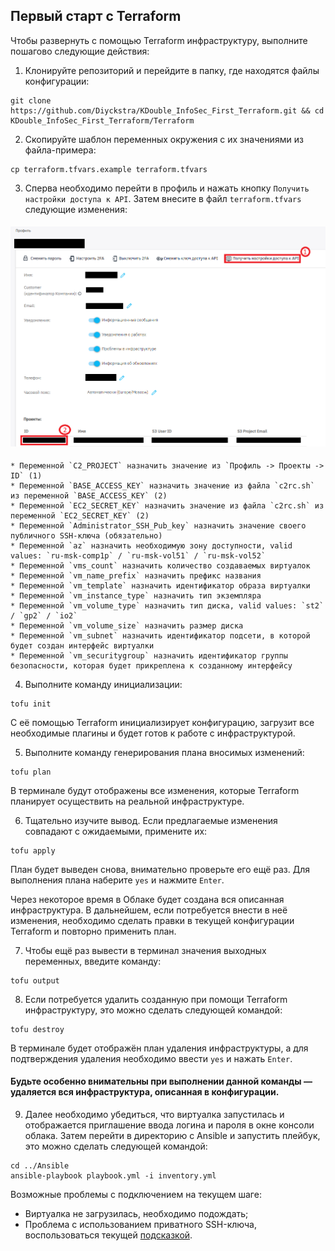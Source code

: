 
## Первый старт с Terraform

Чтобы развернуть с помощью Terraform инфраструктуру, выполните пошагово следующие действия:

1. Клонируйте репозиторий и перейдите в папку, где находятся файлы конфигурации:

```
git clone https://github.com/Diyckstra/KDouble_InfoSec_First_Terraform.git && cd KDouble_InfoSec_First_Terraform/Terraform
```

2. Скопируйте шаблон переменных окружения с их значениями из файла-примера:

```
cp terraform.tfvars.example terraform.tfvars
```

3. Сперва необходимо перейти в профиль и нажать кнопку `Получить настройки доступа к API`. Затем внесите в файл `terraform.tfvars` следующие изменения:

<h4 align="center">
  <img alt="Profile" src="profile.png">
</h4>

    * Переменной `C2_PROJECT` назначить значение из `Профиль -> Проекты -> ID` (1)
    * Переменной `BASE_ACCESS_KEY` назначить значение из файла `c2rc.sh` из переменной `BASE_ACCESS_KEY` (2)
    * Переменной `EC2_SECRET_KEY` назначить значение из файла `c2rc.sh` из переменной `EC2_SECRET_KEY` (2)
    * Переменной `Administrator_SSH_Pub_key` назначить значение своего публичного SSH-ключа (обязательно)
    * Переменной `az` назначить необходимую зону доступности, valid values: `ru-msk-comp1p` / `ru-msk-vol51` / `ru-msk-vol52` 
    * Переменной `vms_count` назначить количество создаваемых виртуалок
    * Переменной `vm_name_prefix` назначить префикс названия
    * Переменной `vm_template` назначить идентификатор образа виртуалки
    * Переменной `vm_instance_type` назначить тип экземпляра
    * Переменной `vm_volume_type` назначить тип диска, valid values: `st2` / `gp2` / `io2`
    * Переменной `vm_volume_size` назначить размер диска
    * Переменной `vm_subnet` назначить идентификатор подсети, в которой будет создан интерфейс виртуалки
    * Переменной `vm_securitygroup` назначить идентификатор группы безопасности, которая будет прикреплена к созданному интерфейсу

4. Выполните команду инициализации:

```
tofu init
```

С её помощью Terraform инициализирует конфигурацию, загрузит все необходимые плагины и будет готов к работе с инфраструктурой.

5. Выполните команду генерирования плана вносимых изменений:

```
tofu plan
```

В терминале будут отображены все изменения, которые Terraform планирует осуществить на реальной инфраструктуре.

6. Тщательно изучите вывод. Если предлагаемые изменения совпадают с ожидаемыми, примените их:

```
tofu apply
```

План будет выведен снова, внимательно проверьте его ещё раз. Для выполнения плана наберите `yes` и нажмите `Enter`.

Через некоторое время в Облаке будет создана вся описанная инфраструктура. В дальнейшем, если потребуется внести в неё изменения, необходимо сделать правки в текущей конфигурации Terraform и повторно применить план.

7. Чтобы ещё раз вывести в терминал значения выходных переменных, введите команду:

```
tofu output
```

8. Если потребуется удалить созданную при помощи Terraform инфраструктуру, это можно сделать следующей командой:

```
tofu destroy
```

В терминале будет отображён план удаления инфраструктуры, а для подтверждения удаления необходимо ввести `yes` и нажать `Enter`.

#### Будьте особенно внимательны при выполнении данной команды — удаляется вся инфраструктура, описанная в конфигурации.

9. Далее необходимо убедиться, что виртуалка запустилась и отображается приглашение ввода логина и пароля в окне консоли облака. Затем перейти в директорию с Ansible и запустить плейбук, это можно сделать следующей командой:

```
cd ../Ansible
ansible-playbook playbook.yml -i inventory.yml
```

Возможные проблемы с подключением на текущем шаге: 
* Виртуалка не загрузилась, необходимо подождать;
* Проблема с использованием приватного SSH-ключа, воспользоваться текущей [подсказкой](https://stackoverflow.com/questions/46610256/chmod-wsl-bash-doesnt-work).
